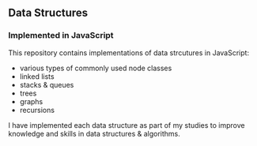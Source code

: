 ## Data Structures

### Implemented in JavaScript

This repository contains implementations of data strcutures in JavaScript:

- various types of commonly used node classes
- linked lists
- stacks & queues
- trees
- graphs
- recursions

I have implemented each data structure as part of my studies to improve knowledge and skills in data structures & algorithms.
